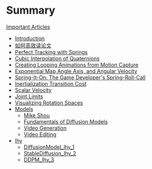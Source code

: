 # Summary

[Important Articles]()

- [Introduction](README.md)
- [如何高效读论文](./ReadPapers.md)
- [Perfect Tracking with Springs](PerfectTrackingwithSprings.md)
- [Cubic Interpolation of Quaternions](CubicInterpolationofQuaternions.md)
- [Creating Looping Animations from Motion Capture](CreatingLoopingAnimationsfromMotionCapture.md)
- [Exponential Map,Angle Axis, and Angular Velocity](ExponentialMapAngleAxisandAngularVelocity.md)
- [Spring-It-On: The Game Developer's Spring-Roll-Call](Spring-It-OnTheGameDeveloper'sSpring-Roll-Call.md)
- [Inertialization Transition Cost](InertializationTransitionCost.md)
- [Scalar Velocity](ScalarVelocity.md)
- [Joint Limits](JointLimits.md)
- [Visualizing Rotation Spaces](VisualizingRotationSpaces.md)
- [Models]()
  - [Mike Shou](MikeShou.md)
  - [Fundamentals of Diffusion Models](FundamentalsofDiffusionModels.md)
  - [Video Generation](VideoGeneration.md)
  - [Video Editing](VideoEditing.md)
- [lhy]()
  - [DiffusionModel_lhy_1](DiffusionModel_lhy_1.md)
  - [StableDiffusion_lhy_2](StableDiffusion_lhy_2.md)
  - [DDPM_lhy_3](DDPM_lhy_3.md)





